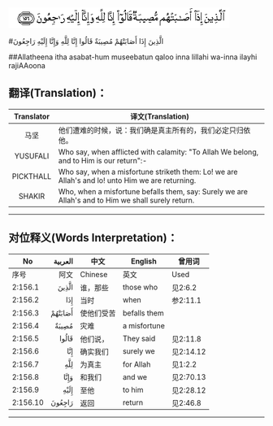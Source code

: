 ![002:156](images/002_156.gif)

#الَّذِينَ إِذَا أَصَابَتْهُمْ مُصِيبَةٌ قَالُوا إِنَّا لِلَّهِ وَإِنَّا إِلَيْهِ رَاجِعُونَ 

##Allatheena itha asabat-hum museebatun qaloo inna lillahi wa-inna ilayhi rajiAAoona 

## 翻译(Translation)：

| Translator | 译文(Translation)                                            |
| :--------: | ------------------------------------------------------------ |
|    马坚    | 他们遭难的时候，说：我们确是真主所有的，我们必定只归依他。   |
|  YUSUFALI  | Who say, when afflicted with calamity: "To Allah We belong, and to Him is our return":- |
| PICKTHALL  | Who say, when a misfortune striketh them: Lo! we are Allah's and lo! unto Him we are returning. |
|   SHAKIR   | Who, when a misfortune befalls them, say: Surely we are Allah's and to Him we shall surely return. |

---

## 对位释义(Words Interpretation)：

| No       | العربية | 中文       | English      | 曾用词    |
| -------- | ------: | ---------- | ------------ | --------- |
| 序号     |    阿文 | Chinese    | 英文         | Used      |
| 2:156.1  |   الَّذِينَ | 谁，那些   | those who    | 见2:6.2   |
| 2:156.2  |     إِذَا | 当时       | when         | 参2:11.1  |
| 2:156.3  | أَصَابَتْهُمْ | 使他们受苦 | befalls them |           |
| 2:156.4  |   مُصِيبَةٌ | 灾难       | a misfortune |           |
| 2:156.5  |   قَالُوا | 他们说，   | They said    | 见2:11.8  |
| 2:156.6  |     إِنَّا | 确实我们   | surely we    | 见2:14.12 |
| 2:156.7  |     لِلَّهِ | 为真主     | for Allah    | 见1:2.2   |
| 2:156.8  |    وَإِنَّا | 和我们     | and we       | 见2:70.13 |
| 2:156.9  |    إِلَيْهِ | 至他       | to him       | 见2:28.12 |
| 2:156.10 |  رَاجِعُونَ | 返回       | return       | 见2:46.8  |

---
